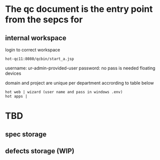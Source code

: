# The qc document is the entry point from the sepcs for 

## internal workspace 

login to correct workspace

``` URL
hot-qc11:8080/qcbin/start_a.jsp
```

username: ur-admin-provided-user
password: no pass is needed floating devices

domain and project are unique per department accrording to table below

```
hot web | wizard (user name and pass in windows .env)
hot apps |
```

# TBD

## spec storage

## defects storage (WIP)




